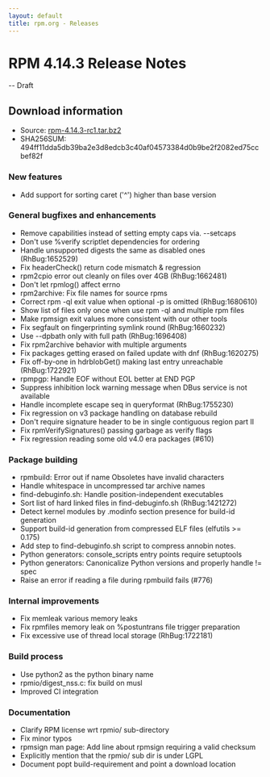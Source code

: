 ```yaml
---
layout: default
title: rpm.org - Releases
---
```


# RPM 4.14.3 Release Notes

-- Draft

## Download information

* Source: [rpm-4.14.3-rc1.tar.bz2](http://ftp.rpm.org/releases/testing/rpm-4.14.3-rc1.tar.bz2)
* SHA256SUM: 494ff11dda5db39ba2e3d8edcb3c40af04573384d0b9be2f2082ed75ccbef82f

### New features

* Add support for sorting caret ('^') higher than base version

### General bugfixes and enhancements

* Remove capabilities instead of setting empty caps via. --setcaps
* Don't use %verify scriptlet dependencies for ordering
* Handle unsupported digests the same as disabled ones (RhBug:1652529)
* Fix headerCheck() return code mismatch & regression
* rpm2cpio error out cleanly on files over 4GB (RhBug:1662481)
* Don't let rpmlog() affect errno
* rpm2archive: Fix file names for source rpms
* Correct rpm -ql exit value when optional -p is omitted (RhBug:1680610)
* Show list of files only once when use rpm -ql and multiple rpm files
* Make rpmsign exit values more consistent with our other tools
* Fix segfault on fingerprinting symlink round (RhBug:1660232)
* Use --dpbath only with full path (RhBug:1696408)
* Fix rpm2archive behavior with multiple arguments
* Fix packages getting erased on failed update with dnf (RhBug:1620275)
* Fix off-by-one in hdrblobGet() making last entry unreachable (RhBug:1722921)
* rpmpgp: Handle EOF without EOL better at END PGP
* Suppress inhibition lock warning message when DBus service is not available
* Handle incomplete escape seq in queryformat (RhBug:1755230)
* Fix regression on v3 package handling on database rebuild
* Don't require signature header to be in single contiguous region part II
* Fix rpmVerifySignatures() passing garbage as verify flags
* Fix regression reading some old v4.0 era packages (#610)

### Package building
* rpmbuild: Error out if name Obsoletes have invalid characters
* Handle whitespace in uncompressed tar archive names
* find-debuginfo.sh: Handle position-independent executables
* Sort list of hard linked files in find-debuginfo.sh (RhBug:1421272)
* Detect kernel modules by .modinfo section presence for build-id generation
* Support build-id generation from compressed ELF files (elfutils >= 0.175)
* Add step to find-debuginfo.sh script to compress annobin notes.
* Python generators: console_scripts entry points require setuptools
* Python generators: Canonicalize Python versions and properly handle != spec
* Raise an error if reading a file during rpmbuild fails (#776)


### Internal improvements
* Fix memleak various memory leaks
* Fix rpmfiles memory leak on %postuntrans file trigger preparation
* Fix excessive use of thread local storage (RhBug:1722181)


### Build process
* Use python2 as the python binary name
* rpmio/digest_nss.c: fix build on musl
* Improved CI integration

### Documentation
* Clarify RPM license wrt rpmio/ sub-directory
* Fix minor typos
* rpmsign man page: Add line about rpmsign requiring a valid checksum
* Explicitly mention that the rpmio/ sub dir is under LGPL
* Document popt build-requirement and point a download location
